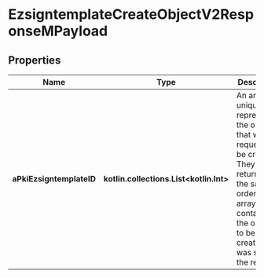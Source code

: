 
# EzsigntemplateCreateObjectV2ResponseMPayload

## Properties
Name | Type | Description | Notes
------------ | ------------- | ------------- | -------------
**aPkiEzsigntemplateID** | **kotlin.collections.List&lt;kotlin.Int&gt;** | An array of unique IDs representing the object that were requested to be created.  They are returned in the same order as the array containing the objects to be created that was sent in the request. | 



